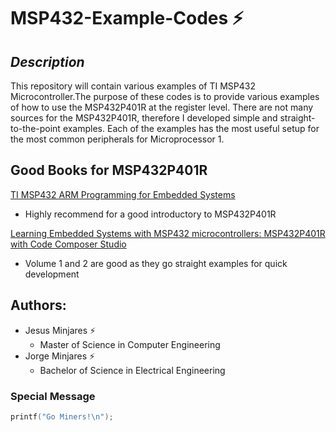 # **MSP432-Example-Codes :zap:**
## *Description*
This repository will contain various examples of TI MSP432 Microcontroller.The purpose of these codes is to provide various examples of how to use the MSP432P401R at the register level. There are not many sources for the MSP432P401R, therefore I developed simple and straight-to-the-point examples. Each of the examples has the most useful setup for the most common peripherals for Microprocessor 1.

## Good Books for MSP432P401R
[TI MSP432 ARM Programming for Embedded Systems](https://www.amazon.com/MSP432-Programming-Embedded-Systems-books/dp/0997925914)
* Highly recommend for a good introductory to MSP432P401R 

[Learning Embedded Systems with MSP432 microcontrollers: MSP432P401R with Code Composer Studio](https://www.amazon.com/Learning-Embedded-Systems-MSP432-microcontrollers/dp/B08FV1XTVJ)
* Volume 1 and 2 are good as they go straight examples for quick development

## Authors:
  - Jesus Minjares :zap:
    - Master of Science in Computer Engineering
  - Jorge Minjares :zap:
    - Bachelor of Science in Electrical Engineering

### Special Message
 ~~~c
 printf("Go Miners!\n");
 ~~~